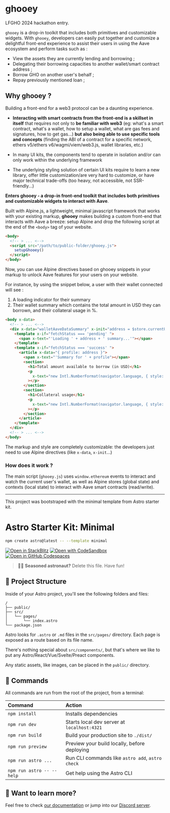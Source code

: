 # ghooey

LFGHO 2024 hackathon entry.

`ghooey` is a drop-in toolkit that includes both primitives and customizable widgets. With `ghooey`, developers can easily put together and customize a delightful front-end experience to assist their users in using the Aave ecosystem and perform tasks such as :

- View the assets they are currently lending and borrowing ;
- Delegating their borrowing capacities to another wallet/smart contract address ;
- Borrow GHO on another user's behalf ;
- Repay previously mentioned loan ;

## Why ghooey ?

Building a front-end for a web3 protocol can be a daunting experience.

- **Interacting with smart contracts from the front-end is a skillset in itself** that requires not only to **be familiar with web3** (eg: what's a smart contract, what's a wallet, how to setup a wallet, what are gas fees and signatures, how to get gas...) **but also being able to use specific tools and concepts** (finding the ABI of a contract for a specific network, ethers v5/ethers v6/wagmi/viem/web3.js, wallet libraries, etc.)

- In many UI kits, the components tend to operate in isolation and/or can only work within the underlying framework

- The underlying styling solution of certain UI kits require to learn a new library, offer little customization/are very hard to customize, or have major technical trade-offs (too heavy, not accessible, not SSR-friendly...)

**Enters ghooey - a drop-in front-end toolkit that includes both primitives and customizable widgets to interact with Aave**.

Built with Alpine.js, a lightweight, minimal javascript framework that works with your existing markup, **ghooey** makes building a custom front-end that interacts with Aave a breeze: setup Alpine and drop the following script at the end of the `<body>` tag of your website.

```html
<body>
  <!-- > ... <-->
  <script src="/path/to/public-folder/ghooey.js">
    setupGhooey()
  </script>
</body>
```

Now, you can use Alpine directives based on ghooey snippets in your markup to unlock Aave features for your users on your website.

For instance, by using the snippet below, a user with their wallet connected will see :

1. A loading indicator for their summary
2. Their wallet summary which contains the total amount in USD they can borrown, and their collateral usage in %.

```html
<body x-data>
  <!-- > ... <-->
  <div x-data="walletAaveDataSummary" x-init="address = $store.currentUser.account" x-effect="getSummary()">
    <template x-if="fetchStatus === 'pending' ">
      <span x-text="'Loading ' + address + ' summary...'"></span>
    </template>
    <template x-if="fetchStatus === 'success' ">
      <article x-data="{ profile: address }">
        <span x-text="'Summary for ' + profile"></span>
        <section>
          <h1>Total amount available to borrow (in USD)</h1>
          <p
            x-text="new Intl.NumberFormat(navigator.language, { style: 'currency', currency: 'USD', }).format(summary.availableBorrowsUSD)"
          ></p>
        </section>
        <section>
          <h1>Collateral usage</h1>
          <p
            x-text="new Intl.NumberFormat(navigator.language, { style: 'percent' }).format(summary.collateralUsage)"
          ></p>
        </section>
      </article>
    </template>
  </div>
  <!-- > ... <-->
</body>
```

The markup and style are completely customizable: the developers just need to use Alpine directives (like `x-data`, `x-init`...)

### How does it work ?

The main script (`ghooey.js`) uses `window.ethereum` events to interact and watch the current user's wallet, as well as Alpine stores (global state) and contexts (local state) to interact with Aave smart contracts (read/write).

---

This project was bootstraped with the minimal template from Astro starter kit.

# Astro Starter Kit: Minimal

```sh
npm create astro@latest -- --template minimal
```

[![Open in StackBlitz](https://developer.stackblitz.com/img/open_in_stackblitz.svg)](https://stackblitz.com/github/withastro/astro/tree/latest/examples/minimal)
[![Open with CodeSandbox](https://assets.codesandbox.io/github/button-edit-lime.svg)](https://codesandbox.io/p/sandbox/github/withastro/astro/tree/latest/examples/minimal)
[![Open in GitHub Codespaces](https://github.com/codespaces/badge.svg)](https://codespaces.new/withastro/astro?devcontainer_path=.devcontainer/minimal/devcontainer.json)

> 🧑‍🚀 **Seasoned astronaut?** Delete this file. Have fun!

## 🚀 Project Structure

Inside of your Astro project, you'll see the following folders and files:

```text
/
├── public/
├── src/
│   └── pages/
│       └── index.astro
└── package.json
```

Astro looks for `.astro` or `.md` files in the `src/pages/` directory. Each page is exposed as a route based on its file name.

There's nothing special about `src/components/`, but that's where we like to put any Astro/React/Vue/Svelte/Preact components.

Any static assets, like images, can be placed in the `public/` directory.

## 🧞 Commands

All commands are run from the root of the project, from a terminal:

| Command                   | Action                                           |
| :------------------------ | :----------------------------------------------- |
| `npm install`             | Installs dependencies                            |
| `npm run dev`             | Starts local dev server at `localhost:4321`      |
| `npm run build`           | Build your production site to `./dist/`          |
| `npm run preview`         | Preview your build locally, before deploying     |
| `npm run astro ...`       | Run CLI commands like `astro add`, `astro check` |
| `npm run astro -- --help` | Get help using the Astro CLI                     |

## 👀 Want to learn more?

Feel free to check [our documentation](https://docs.astro.build) or jump into our [Discord server](https://astro.build/chat).
